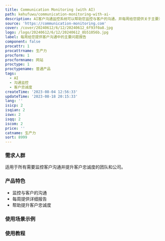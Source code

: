 ```yaml
---
title: Communication Monitoring (with AI)
path: kehufuwu/communication-monitoring-with-ai-
description: AI客户沟通监控系统可以帮助您监控与客户的沟通，并每周给您提供关于主要沟通问题的详细报告。该系统可以帮助您提升客户忠诚度。
source: 'https://communication-monitoring.com'
cover: /cover/20240612/6/12/20240612_6f93f0a8.jpg
logo: /logo/20240612/6/12/20240612_8b51056b.jpg
label: 每周给您提供客户沟通中的主要问题报告
component: false
procattr: 1
procattrname: 生产力
procform: 1
procformname: 网站
proctype: 1
proctypename: 普通产品
tags:
  - AI
  - 沟通监控
  - 客户忠诚度
createTime: '2023-08-04 12:56:33'
updateTime: '2023-08-18 20:15:33'
lang: ''
isicp: 2
isqian: 2
iswx: 2
isqq: 2
iscom: 2
price: ''
catname: 生产力
sort: 8999
---
```




### 需求人群
适用于所有需要监控客户沟通并提升客户忠诚度的团队和公司。

### 产品特色
- 监控与客户的沟通
- 每周提供详细报告
- 帮助提升客户忠诚度

### 使用场景示例


### 使用教程


  
